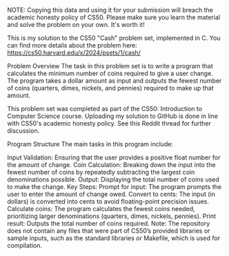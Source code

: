 NOTE: Copying this data and using it for your submission will breach the academic honesty policy of CS50. Please make sure you learn the material and solve the problem on your own. It's worth it!

This is my solution to the CS50 "Cash" problem set, implemented in C. You can find more details about the problem here: https://cs50.harvard.edu/x/2024/psets/1/cash/

Problem Overview
The task in this problem set is to write a program that calculates the minimum number of coins required to give a user change. The program takes a dollar amount as input and outputs the fewest number of coins (quarters, dimes, nickels, and pennies) required to make up that amount.

This problem set was completed as part of the CS50: Introduction to Computer Science course. Uploading my solution to GitHub is done in line with CS50's academic honesty policy. See this Reddit thread for further discussion.

Program Structure
The main tasks in this program include:

Input Validation: Ensuring that the user provides a positive float number for the amount of change.
Coin Calculation: Breaking down the input into the fewest number of coins by repeatedly subtracting the largest coin denominations possible.
Output: Displaying the total number of coins used to make the change.
Key Steps:
Prompt for input: The program prompts the user to enter the amount of change owed.
Convert to cents: The input (in dollars) is converted into cents to avoid floating-point precision issues.
Calculate coins: The program calculates the fewest coins needed, prioritizing larger denominations (quarters, dimes, nickels, pennies).
Print result: Outputs the total number of coins required.
Note: The repository does not contain any files that were part of CS50’s provided libraries or sample inputs, such as the standard libraries or Makefile, which is used for compilation.

